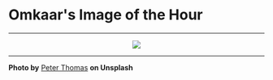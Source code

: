 # Omkaar's Image of the Hour

---

<div align="center">

<a href="https://unsplash.com/photos/mountains-emerge-from-the-shadows-under-a-dramatic-sky-ISezKSUL2gk">
  <img src="https://images.unsplash.com/photo-1752035680973-79d3836f317a?crop=entropy&cs=tinysrgb&fit=max&fm=jpg&ixid=M3w3NjA2Nzh8MHwxfHJhbmRvbXx8fHx8fHx8fDE3NTMxMTcyMDB8&ixlib=rb-4.1.0&q=80&w=1080" style="max-width:100%; height:auto;">
</a>



</div>

---

**Photo by** [Peter Thomas](https://unsplash.com/@lifeof_peter_) **on Unsplash**
